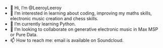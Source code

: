 - 👋 Hi, I’m @LeeroyLeeroy
- 👀 I’m interested in learning about coding, improving my maths skills, electronic music creation and chess skills.
- 🌱 I’m currently learning Python.
- 💞️ I’m looking to collaborate on generative electronic music in Max MSP or Pure Data.
- 📫 How to reach me: email is available on Soundcloud.
